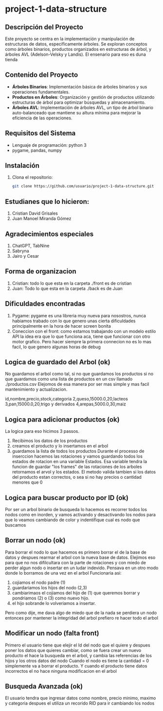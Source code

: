 # project-1-data-structure

## Descripción del Proyecto
Este proyecto se centra en la implementación y manipulación de estructuras de datos, específicamente árboles. Se exploran conceptos como árboles binarios, productos organizados en estructuras de árbol, y árboles AVL (Adelson-Velsky y Landis). El ensenario para eso es duna tienda

## Contenido del Proyecto
- **Árboles Binarios**: Implementación básica de árboles binarios y sus operaciones fundamentales.
- **Productos en Árboles**: Organización y gestión de productos utilizando estructuras de árbol para optimizar búsquedas y almacenamiento.
- **Árboles AVL**: Implementación de árboles AVL, un tipo de árbol binario auto-balanceado que mantiene su altura mínima para mejorar la eficiencia de las operaciones.

## Requisitos del Sistema
- Lenguaje de programación: python 3
- pygame, pandas, numpy

## Instalación
1. Clona el repositorio:
   ```bash
   git clone https://github.com/usuario/project-1-data-structure.git

## Estudianes que lo hicieron:
1. Cristian David Grisales
2. Juan Manoel Miranda Gómez

## Agradecimientos especiales
1. ChatGPT, TabNine
2. Sabryna
3. Jairo y Cesar

## Forma de organizacion
1. Cristian: todo lo que esta en la carpeta ./front es de cristian
2. Juan: Todo lo que esta en la carpeta ./back es de Juan

## Dificuldades encontradas
1. Pygame: pygame es una libreria muy nueva para nosostros, nunca habiamos trabado con
lo que genero unas cierta dificuldades principalmente en la hora de hacer screen bonita
2. Coneccion con el front: como estamos trabajando con un modelo estilo API la idea era que 
lo que funciona aca, tiene que funcionar con otro motor grafico. Pero hacer siempre la
primera connecion no es lo mas facil, lo que genero algunas horas de debug

## Logica de guardado del Arbol (ok)
No guardamos el arbol como tal, si no que guardamos los productos
si no que guardamos como una lista de productos en un csv llamado
./productos.csv Elejomos de esa manera por ser mas simple y mas facil
mantenimiento y actualizacion.

id,nombre,precio,stock,categoria
2,queso,15000.0,20,lacteos
3,pan,15000.0,20,trigo y derivados
4,arepas,5000.0,30,maiz

## Logica para adicionar productos (ok)
La logica para eso hicimos 3 passos.
1. Recibimos los datos de los productos
2. creamos el producto y lo insertamos en el arbol
3. guardamos la lista de todos los productos
Durante el processo de inserccion hacemos las rotaciones y vamos guardando
todos los estados de rotacion en una variable Estados. Esa variable tendra la 
funcion de guardar "los frames" de las rotaciones de los arboles
retornamos el arvol y los estados.
El metodo valida tambien si los datos del producto estan correctos, o sea
si no hay precios o cantidad menores que 0

## Logica para buscar producto por ID (ok)
Por ser un arbol binario de busqueda lo hacemos es recorrer todos los nodos
como en inorden, y vamos activando y desactivando los nodos para que lo veamos cambiando
de color y indentifique cual es nodo que buscamos

## Borrar un nodo (ok)
Para borrar el nodo lo que hacemos es primero borrar el de la base de datos
y despues rearmar el arbol con la nueva base de datos.
Elejimos eso para que no nos difilcultara con la parte de rotaciones y con miedo de
perder algun nodo o insertar en un ludar indevido.
Pensava en un otro modo donde lo borramos de una vez en el arbol
Funcionaria asi: 
1. cojiamos el nodo padre (1)
2. guardariamos los hijos del nodo (2,3)
3. cambiarimaos el cojiamos del hijo de (1) que queremos borrar y 
pondriamos (2) o (3) como nuevo hijo.
4. el hijo sobrande lo volveriamos a insertar.

Pero como dije, me dava algo de miedo que de la nada se perdiera un nodo
entonces por mantener la integridad del arbol prefiero re hacer todo el arbol

## Modificar un nodo (falta front)
Primero el usuario tiene que elejir el Id del nodo que el quiere y despues poner
los datos que quieres cambiar, como se fuera crear un nuevo producto
el hace la busqueda en el arbol, y cambia las referencias de los hijos y los
otros datos del nodo
Cuando el nodo es tiene la cantidad = 0 simplemente va a borrar el producto.
Y cuando el producto tiene datos incorrectos el no hace ninguna modificacion en el arbol

## Busqueda Avanzada (ok)
El usuario tendra que ingresar datos como nombre, precio minimo, maximo y categoria
despues el utiliza un recorido RID para ir cambiando los nodos

